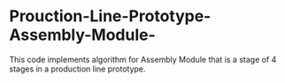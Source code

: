 # Prouction-Line-Prototype-Assembly-Module-
This code implements algorithm for Assembly Module that is a stage of 4 stages in a production line prototype.
